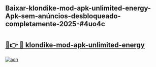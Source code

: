 ## Baixar-klondike-mod-apk-unlimited-energy-Apk-sem-anúncios-desbloqueado-completamente-2025-#4uo4c

# <h2><a href="https://ainizakaria.my?title=klondike-mod-apk-unlimited-energy&ref=22M">🔗👉 🔴 klondike-mod-apk-unlimited-energy</a></h2>

[![acn](https://github.com/user-attachments/assets/0f9c940e-d8b0-45ae-aac7-cd30a18b3e1c)](https://ainizakaria.my?title=klondike-mod-apk-unlimited-energy&ref=22M)

